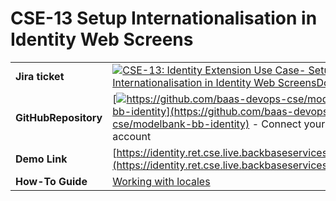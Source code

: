 # CSE-13 Setup Internationalisation in Identity Web Screens
|     |     |
| --- | --- |
| **Jira ticket** | [![](https://backbase.atlassian.net/rest/api/2/universal_avatar/view/type/issuetype/avatar/17301?size=medium)CSE-13: Identity Extension Use Case- Setup Internationalisation in Identity Web ScreensDone](https://backbase.atlassian.net/browse/CSE-13) |
| **GitHubRepository** | [![](https://github.githubassets.com/favicon.ico)https://github.com/baas-devops-cse/modelbank-bb-identity](https://github.com/baas-devops-cse/modelbank-bb-identity) \- Connect your Github account |
| **Demo Link** | [https://identity.ret.cse.live.backbaseservices.com/auth/](https://identity.ret.cse.live.backbaseservices.com/auth/) |
| **How-To Guide** | [Working with locales](https://backbase.atlassian.net/wiki/spaces/CSE/pages/3193471652) |